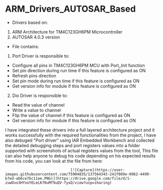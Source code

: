 # ARM_Drivers_AUTOSAR_Based
- Drivers based on:
1. ARM Architecture for TM4C123GH6PM Microcontroller
2. AUTOSAR 4.0.3 version 

- File contains:
1. Port Driver is responsible to:
- Configure all pins in TM4C123GH6PM MCU with Port_Init function 
- Set pin direction during run time if this feature is configured as ON
- Refresh pins direction 
- Set pin mode during run time if this feature is configured as ON
- Get version info for module if this feature is configured as ON
2. Dio Driver is responsible to:
- Read the value of channel
- Write a value to channel
- Flip the value of channel if this feature is configured as ON
- Get version info for module if this feature is configured as ON

I have integrated these drivers into a full layered architecture project and it works successfully with the required functionalities from the project,
I have also debuged "Port driver" using IAR Embedded Workbench and collected the detailed debugging steps and port registers values into a folder supported with screenshots of actual registers values from the tool,
This file can also help anyone to debug his code depending on his expected results from his code,
you can look at the file from here:

                                  [![Capture](https://user-images.githubusercontent.com/75904835/137564343-241f069e-0962-4499-b7ed-ab6ce7bc11ee.PNG)](https://drive.google.com/file/d/1-zuwDvo3HYnoYELeLK70uMf9uQV-fyxD/view?usp=sharing)

